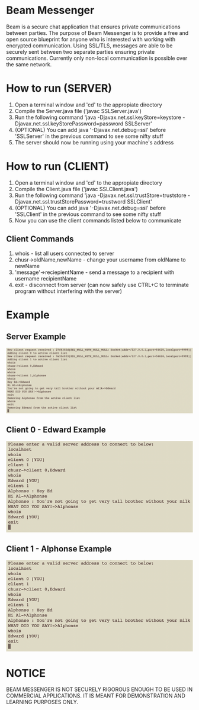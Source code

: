 # Beam Messenger
Beam is a secure chat application that ensures private communications between parties. The purpose of Beam Messenger is to provide a free and open source blueprint for anyone who is interested with working with encrypted communication. Using SSL/TLS, messages are able to be securely sent between two separate parties ensuring private communications. Currently only non-local communication is possible over the same network.

# How to run (SERVER)
1. Open a terminal window and 'cd' to the appropiate directory
2. Compile the Server.java file ('javac SSLServer.java')
3. Run the following command 'java -Djavax.net.ssl.keyStore=keystore -Djavax.net.ssl.keyStorePassword=password SSLServer'
4. (OPTIONAL) You can add java '-Djavax.net.debug=ssl' before 'SSLServer' in the previous command to see some nifty stuff
5. The server should now be running using your machine's address

# How to run (CLIENT)
1. Open a terminal window and 'cd' to the appropiate directory
2. Compile the Client.java file ('javac SSLClient.java')
3. Run the following command 'java -Djavax.net.ssl.trustStore=truststore -Djavax.net.ssl.trustStorePassword=trustword SSLClient'
4. (OPTIONAL) You can add java '-Djavax.net.debug=ssl' before 'SSLClient' in the previous command to see some nifty stuff
5. Now you can use the client commands listed below to communicate

## Client Commands
1. whois - list all users connected to server
2. chusr->oldName,newName - change your username from oldName to newName
3. 'message'->reciepientName - send a message to a recipient with username recipientName
4. exit - disconnect from server (can now safely use CTRL+C to terminate program without interfering with the server)

# Example
## Server Example
![Server Example Picture](Resources/server-example.png)

## Client 0 - Edward Example
![Client 0 - Edward Picture](Resources/client-0-edward-example.png)

## Client 1 - Alphonse Example
![Client 1 - Alphonse Picture](Resources/client-0-edward-example.png)

# NOTICE
BEAM MESSENGER IS NOT SECURELY RIGOROUS ENOUGH TO BE USED IN COMMERCIAL APPLICATIONS. IT IS MEANT FOR DEMONSTRATION AND LEARNING PURPOSES ONLY.
